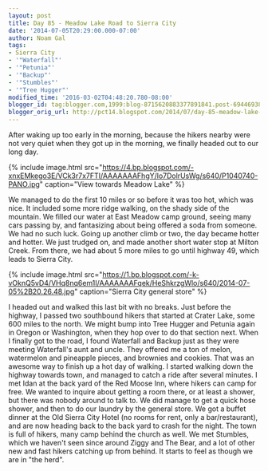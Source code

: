 ```yaml
---
layout: post
title: Day 85 - Meadow Lake Road to Sierra City
date: '2014-07-05T20:29:00.000-07:00'
author: Noam Gal
tags:
- Sierra City
- '"Waterfall"'
- '"Petunia"'
- '"Backup"'
- '"Stumbles"'
- '"Tree Hugger"'
modified_time: '2016-03-02T04:48:20.780-08:00'
blogger_id: tag:blogger.com,1999:blog-8715620883377891841.post-6944693899603357251
blogger_orig_url: http://pct14.blogspot.com/2014/07/day-85-meadow-lake-road-to-sierra-city.html
---
```


 After waking up too early in the morning, because the hikers nearby were not very quiet when they got up in the
 morning, we finally headed out to our long day.


{% include image.html src="https://4.bp.blogspot.com/-xnxEMkego3E/VCk3r7x7FTI/AAAAAAAFhgY/lo7DolrUsWg/s640/P1040740-PANO.jpg" caption="View towards Meadow Lake" %}

 We managed to do the first 10 miles or so before it was too hot, which was nice. It included some more ridge
 walking, on the shady side of the mountain.
 We filled our water at East Meadow camp ground, seeing many cars
 passing by, and fantasizing about being offered a soda from someone. We had no such luck.
 Going up another
 climb or two, the day became hotter and hotter. We just trudged on, and made another short water stop at Milton
 Creek. From there, we had about 5 more miles to go until highway 49, which leads to Sierra City.


{% include image.html src="https://1.bp.blogspot.com/-k-vOknQ5vD4/VHq8nq6em1I/AAAAAAAFqek/HeShkrzgWlo/s640/2014-07-05%2B20.26.48.jpg" caption="<span>Sierra City general store</span>" %}

 I headed out and walked this last bit with no breaks. Just before the highway, I passed two southbound hikers that
 started at Crater Lake, some 600 miles to the north. We might bump into Tree Hugger and Petunia again in Oregon or
 Washington, when they hop over to do that section next.
 When I finally got to the road, I found Waterfall and
 Backup just as they were meeting Waterfall's aunt and uncle. They offered me a ton of melon, watermelon and
 pineapple pieces, and brownies and cookies. That was an awesome way to finish up a hot day of walking.
 I
 started walking down the highway towards town, and managed to catch a ride after several minutes. I met Idan at the
 back yard of the Red Moose Inn, where hikers can camp for free. We wanted to inquire about getting a room there, or
 at least a shower, but there was nobody around to talk to.
 We did manage to get a quick hose shower, and then
 to do our laundry by the general store. We got a buffet dinner at the Old Sierra City Hotel (no rooms for rent, only
 a bar/restaurant), and are now heading back to the back yard to crash for the night.
 The town is full of
 hikers, many camp behind the church as well. We met Stumbles, which we haven't seen since around Ziggy and The Bear,
 and a lot of other new and fast hikers catching up from behind. It starts to feel as though we are in "the herd".
